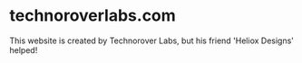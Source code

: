 # technoroverlabs.com
This website is created by Technorover Labs, but his friend 'Heliox Designs' helped!

